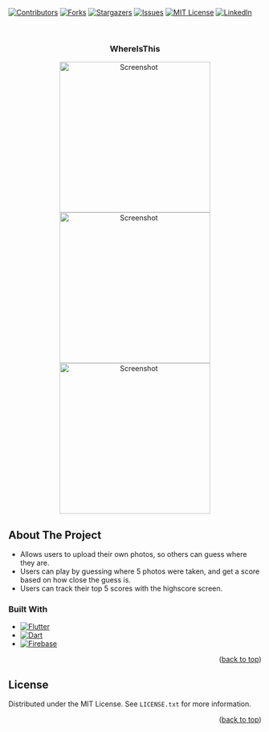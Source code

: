 <a name="readme-top"></a>

[![Contributors](https://img.shields.io/github/contributors/AustinNorquist/WhereIsThis.svg)](https://github.com/AustinNorquist/WhereIsThis/graphs/contributors)
[![Forks](https://img.shields.io/github/forks/AustinNorquist/WhereIsThis.svg)](https://github.com/AustinNorquist/WhereIsThis/network/members)
[![Stargazers](https://img.shields.io/github/stars/AustinNorquist/WhereIsThis.svg)](https://github.com/AustinNorquist/WhereIsThis/stargazers)
[![Issues](https://img.shields.io/github/issues/AustinNorquist/WhereIsThis.svg)](https://github.com/AustinNorquist/WhereIsThis/issues)
[![MIT License](https://img.shields.io/github/license/AustinNorquist/WhereIsThis.svg)](https://opensource.org/licenses/MIT)
[![LinkedIn](https://img.shields.io/badge/Austin-norquist.svg)](https://www.linkedin.com/in/Austin-Norquist/)



<!-- PROJECT LOGO -->
<br />
<div align="center">
  <h3 align="center">WhereIsThis</h3>
</div>

<p align="center">
  <img src="https://github.com/AustinNorquist/WhereIsThis/assets/89611484/70b028a2-f785-4969-b5a5-ed7ccfd1f183" alt="Screenshot" width="300">
  <img src="https://github.com/AustinNorquist/WhereIsThis/assets/89611484/5a88e5ae-f858-43f6-ab0c-ac55ecad8326" alt="Screenshot" width="300">
  <img src="https://github.com/AustinNorquist/WhereIsThis/assets/89611484/b042de72-9055-4097-9a04-91d82894030c" alt="Screenshot" width="300">
</p>

<!-- ABOUT THE PROJECT -->
## About The Project

* Allows users to upload their own photos, so others can guess where they are.
* Users can play by guessing where 5 photos were taken, and get a score based on how close the guess is.
* Users can track their top 5 scores with the highscore screen.

### Built With

* [![Flutter](https://img.shields.io/badge/Flutter-2.8.0-blue)](https://flutter.dev/)
* [![Dart](https://img.shields.io/badge/Dart-2.15.0-blue)](https://dart.dev/)
* [![Firebase](https://img.shields.io/badge/Firebase-9.0.0-orange)](https://firebase.google.com/)

<p align="right">(<a href="#readme-top">back to top</a>)</p>

<!-- LICENSE -->
## License

Distributed under the MIT License. See `LICENSE.txt` for more information.

<p align="right">(<a href="#readme-top">back to top</a>)</p>
